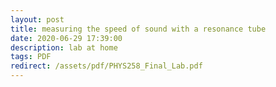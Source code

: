 ```yaml
---
layout: post
title: measuring the speed of sound with a resonance tube
date: 2020-06-29 17:39:00
description: lab at home
tags: PDF
redirect: /assets/pdf/PHYS258_Final_Lab.pdf
---
```


